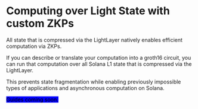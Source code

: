 # Computing over Light State with custom ZKPs

All state that is compressed via the LightLayer natively enables efficient computation via ZKPs.&#x20;

If you can describe or translate your computation into a groth16 circuit, you can run that computation over all Solana L1 state that is compressed via the LightLayer.

This prevents state fragmentation while enabling previously impossible types of applications and asynchronous computation on Solana.

<mark style="background-color:blue;">Guides coming soon.</mark>

